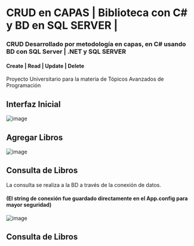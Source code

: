# CRUD en CAPAS | Biblioteca con C# y BD en SQL SERVER | 

 ### CRUD Desarrollado por metodología en capas, en C# usando BD con SQL Server | .NET y SQL SERVER
 #### Create | Read | Update | Delete
  Proyecto Universitario para la materia de Tópicos Avanzados de Programación
  
  ## Interfaz Inicial
  ![image](https://user-images.githubusercontent.com/39593984/197308977-477481eb-52cf-4340-b8b4-babda0291bf9.png)

  ## Agregar Libros
  ![image](https://user-images.githubusercontent.com/39593984/197309000-e34e73a9-7654-4985-87d3-48bf0cf150df.png)

  ## Consulta de Libros
  La consulta se realiza a la BD a través de la conexión de datos.
  #### (El string de conexión fue guardado directamente en el App.config para mayor seguridad)
  ![image](https://user-images.githubusercontent.com/39593984/197309589-8eddac63-a7ba-43f3-8b0e-aa3e95528c5d.png)

  ## Consulta de Libros
